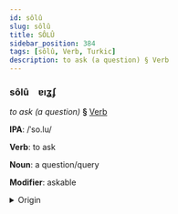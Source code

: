 ```yaml
---
id: sôlû
slug: sôlû
title: SÔLÛ
sidebar_position: 384
tags: [sôlû, Verb, Turkic]
description: to ask (a question) § Verb
---
```


### sôlû&emsp;<span kind="abugida">ɐıʓʄ</span>

*to ask (a question)* **§** [Verb](../../tags/Verb)

**IPA**: /ˈso.lu/

**Verb**: to ask

**Noun**: a question/query

**Modifier**: askable

<details>
    <summary>Origin</summary>
    Turkish soru /ˈsɔː.ru/<br/>
    <em>Turkic Language Family</em>
</details>